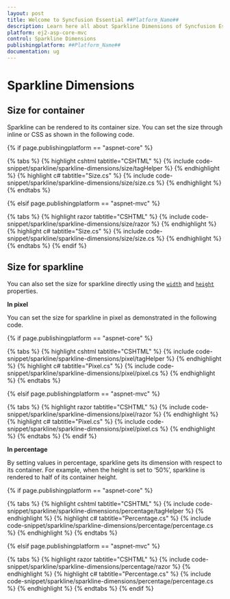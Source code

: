```yaml
---
layout: post
title: Welcome to Syncfusion Essential ##Platform_Name##
description: Learn here all about Sparkline Dimensions of Syncfusion Essential ##Platform_Name## widgets based on HTML5 and jQuery.
platform: ej2-asp-core-mvc
control: Sparkline Dimensions
publishingplatform: ##Platform_Name##
documentation: ug
---
```



# Sparkline Dimensions

## Size for container

Sparkline can be rendered to its container size. You can set the size through inline or CSS as shown in the following code.

{% if page.publishingplatform == "aspnet-core" %}

{% tabs %}
{% highlight cshtml tabtitle="CSHTML" %}
{% include code-snippet/sparkline/sparkline-dimensions/size/tagHelper %}
{% endhighlight %}
{% highlight c# tabtitle="Size.cs" %}
{% include code-snippet/sparkline/sparkline-dimensions/size/size.cs %}
{% endhighlight %}
{% endtabs %}

{% elsif page.publishingplatform == "aspnet-mvc" %}

{% tabs %}
{% highlight razor tabtitle="CSHTML" %}
{% include code-snippet/sparkline/sparkline-dimensions/size/razor %}
{% endhighlight %}
{% highlight c# tabtitle="Size.cs" %}
{% include code-snippet/sparkline/sparkline-dimensions/size/size.cs %}
{% endhighlight %}
{% endtabs %}
{% endif %}



<!-- markdownlint-disable MD036 -->

## Size for sparkline

<!-- markdownlint-disable MD036 -->

You can also set the size for sparkline directly using the [`width`](https://help.syncfusion.com/cr/aspnetcore-js2/Syncfusion.EJ2~Syncfusion.EJ2.Charts.Sparkline~Width.html) and [`height`](https://help.syncfusion.com/cr/aspnetcore-js2/Syncfusion.EJ2~Syncfusion.EJ2.Charts.Sparkline~Height.html) properties.

**In pixel**

You can set the size for sparkline in pixel as demonstrated in the following code.

{% if page.publishingplatform == "aspnet-core" %}

{% tabs %}
{% highlight cshtml tabtitle="CSHTML" %}
{% include code-snippet/sparkline/sparkline-dimensions/pixel/tagHelper %}
{% endhighlight %}
{% highlight c# tabtitle="Pixel.cs" %}
{% include code-snippet/sparkline/sparkline-dimensions/pixel/pixel.cs %}
{% endhighlight %}
{% endtabs %}

{% elsif page.publishingplatform == "aspnet-mvc" %}

{% tabs %}
{% highlight razor tabtitle="CSHTML" %}
{% include code-snippet/sparkline/sparkline-dimensions/pixel/razor %}
{% endhighlight %}
{% highlight c# tabtitle="Pixel.cs" %}
{% include code-snippet/sparkline/sparkline-dimensions/pixel/pixel.cs %}
{% endhighlight %}
{% endtabs %}
{% endif %}



**In percentage**

By setting values in percentage, sparkline gets its dimension with respect to its container. For example, when the height is set to ‘50%’, sparkline is rendered to half of its container height.

{% if page.publishingplatform == "aspnet-core" %}

{% tabs %}
{% highlight cshtml tabtitle="CSHTML" %}
{% include code-snippet/sparkline/sparkline-dimensions/percentage/tagHelper %}
{% endhighlight %}
{% highlight c# tabtitle="Percentage.cs" %}
{% include code-snippet/sparkline/sparkline-dimensions/percentage/percentage.cs %}
{% endhighlight %}
{% endtabs %}

{% elsif page.publishingplatform == "aspnet-mvc" %}

{% tabs %}
{% highlight razor tabtitle="CSHTML" %}
{% include code-snippet/sparkline/sparkline-dimensions/percentage/razor %}
{% endhighlight %}
{% highlight c# tabtitle="Percentage.cs" %}
{% include code-snippet/sparkline/sparkline-dimensions/percentage/percentage.cs %}
{% endhighlight %}
{% endtabs %}
{% endif %}

